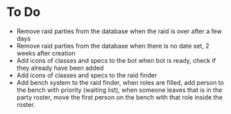 # To Do

- Remove raid parties from the database when the raid is over after a few days
- Remove raid parties from the database when there is no date set, 2 weeks after creation
- Add icons of classes and specs to the bot when bot is ready, check if they already have been added
- Add icons of classes and specs to the raid finder
- Add bench system to the raid finder, when roles are filled, add person to the bench with priority (waiting list), when someone leaves that is in the party roster, move the first person on the bench with that role inside the roster.
